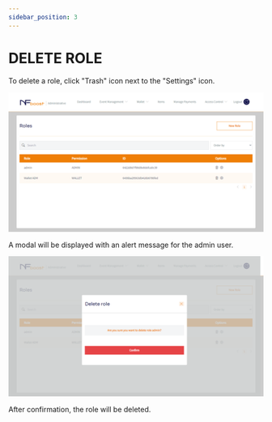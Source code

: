 ```yaml
---
sidebar_position: 3
---
```


# DELETE ROLE

To delete a role, click "Trash" icon next to the "Settings" icon.

![1](/img/role.png)

A modal will be displayed with an alert message for the admin user. 

![1](/img/deleterole.png)

After confirmation, the role will be deleted.
